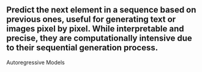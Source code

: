 Predict the next element in a sequence based on previous ones, useful for generating text or images pixel by pixel. While interpretable and precise, they are computationally intensive due to their sequential generation process.
---
Autoregressive Models

